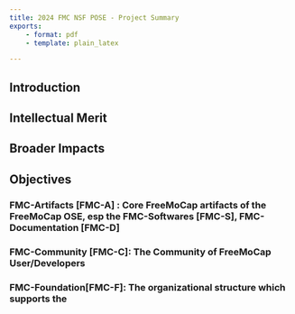 ```yaml
---
title: 2024 FMC NSF POSE - Project Summary
exports: 
    - format: pdf
    - template: plain_latex

---
```



## Introduction

## Intellectual Merit

## Broader Impacts

## Objectives

### FMC-Artifacts [FMC-A] : Core FreeMoCap artifacts of the FreeMoCap OSE, esp the FMC-Softwares [FMC-S], FMC-Documentation [FMC-D]
### FMC-Community [FMC-C]: The Community of FreeMoCap User/Developers
### FMC-Foundation[FMC-F]: The organizational structure which supports the
